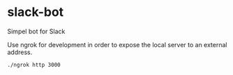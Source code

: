 # slack-bot
Simpel bot for Slack


Use ngrok for development in order to expose the local server to an external address.

```
./ngrok http 3000
```
